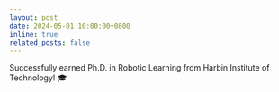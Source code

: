 ```yaml
---
layout: post
date: 2024-05-01 10:00:00+0800
inline: true
related_posts: false
---
```


Successfully earned Ph.D. in Robotic Learning from Harbin Institute of Technology! 🎓
